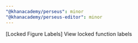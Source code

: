 ```yaml
---
"@khanacademy/perseus": minor
"@khanacademy/perseus-editor": minor
---
```


[Locked Figure Labels] View locked function labels
